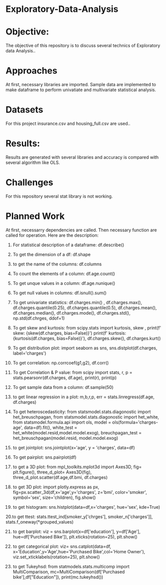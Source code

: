 # Exploratory-Data-Analysis

# Objective:

The objective of this repository is to discuss several technics of Exploratory data Analysis..

# Approaches

At first, necessary libraries are imported. Sample data are implemented to make dataframe to perform univatiate and multivariate statistical analysis.

# Datasets

For this project insurance.csv and housing_full.csv are used..

# Results:

Results are generated with several libraries and accuracy is compared with several algorithm like OLS.

# Challenges

For this repository several stat library is not working.

# Planned Work

At first, necessarry dependencies are called. Then necessary function are called for operation. Here are the description:

1. For statistical description of a dataframe:      df.describe()

2. To get the dimension of a df:                    df.shape

3. to get the name of the columns:                  df.columns

4. To count the elements of a column:               df.age.count()

5. To get unque values in a column:                 df.age.nunique()

6. To get null values in columns:                   df.isnull().sum()

7. To get univariate statistics:                    df.charges.min() , df.charges.max(), df.charges.quantile(0.25), df.charges.quantile(0.5), 
                                                    df.charges.mean(), df.charges.median(), df.charges.mode(), df.charges.std(), np.std(df.chrges, ddof=1)
                                                    
8. To get skew and kurtosis:                        from scipy.stats import kurtosis, skew , print(f' skew: {skew(df.charges, bias=False)}') 
                                                    print(f' kurtosis: {kurtosis(df.charges, bias=False)}'), df.charges.skew(), df.charges.kurt()
                                                    
9. To get distribution plot:                        import seaborn as sns,  sns.distplot(df.charges, label='charges') 

10. To get correlation:                             np.corrcoef(g1,g2), df.corr()

11. To get Correlation & P value:                   from scipy import stats, r, p = stats.pearsonr(df.charges, df.age), print(r), print(p)

12. To get sample data from a column:               df.sample(50)

13. to get linear regression in a plot:             m,b,r,p, err = stats.linregress(df.age, df.charges)

14. To get heteroscedasticity:                      from statsmodel.stats.diagonostic import het_breuschpagan, from statsmodel.stats.diagonostic import het_white,
                                                    from statsmodel.formula.api import ols, model = ols(formula='charges-age', data=df).fit(),
                                                    white_test = het_white(model.resid,model.model.exog), breuchpagan_test = het_breuschpagan(model.resid, model.model.exog)
                                                    
15. to get jointplot:                               sns.jointplot(x='age', y = 'charges', data=df)

16. To get pairplot:                                sns.pairplot(df)

17. to get a 3D plot:                              from mpl_toolkits.mplot3d import Axes3D, fig= plt.figure(), three_d_plot= Axes3D(fig),                    three_d_plot.scatter(df.age,df.bmi, df.charges)   

18. to get 3D plot:                               import plotly.express as px, fig=px.scatter_3d(df,x='age',y='charges', z='bmi', color='smoker', symbol='sex',           size='children), fig.show()

19. to get histogram:                             sns.histplot(data=df,x='charges', hue='sex', kde=True)

20.to get ttest:                                  stats.ttest_ind[smoker_y['chrges'], smoker_n['charges']], stats.f_oneway(*grouped_values)

21. to get barplot:                              viz = sns.barplot(x=df['education'], y=df['Age'], hue=df['Purchased Bike']), plt.xticks(rotation=25), plt.show()

22. to get categorical plot:                     viz= sns.catplot(data=df, x='Education',y='Age',hue='Purchased Bike',col='Home Owner'), viz.set_xticklabels(rotation=25),
                                                 plt.show()
                                                 
23. to get Tukeyhsd:                             from statmodels.stats.multicomp import MultiComparison, mc=MultiComparison(df['Purchased bike'],df["Education"]), 
                                                 print(mc.tukeyhsd())

